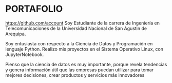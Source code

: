 # PORTAFOLIO
https://github.com/account
Soy Estudiante de la carrera de Ingeniería en Telecomunicaciones de la Universidad Nacional de San Agustin de Arequipa.

Soy entusiasta con respecto a la Ciencia de Datos y Programación en lenguaje Python. Realizo mis proyectos en el Sistema Operativo Linux, con JupyterNotebook.

Pienso que la ciencia de datos es muy importante, porque revela tendencias y genera información útil que las empresas puedan utilizar para tomar mejores decisiones, crear productos y servicios más innovadores
